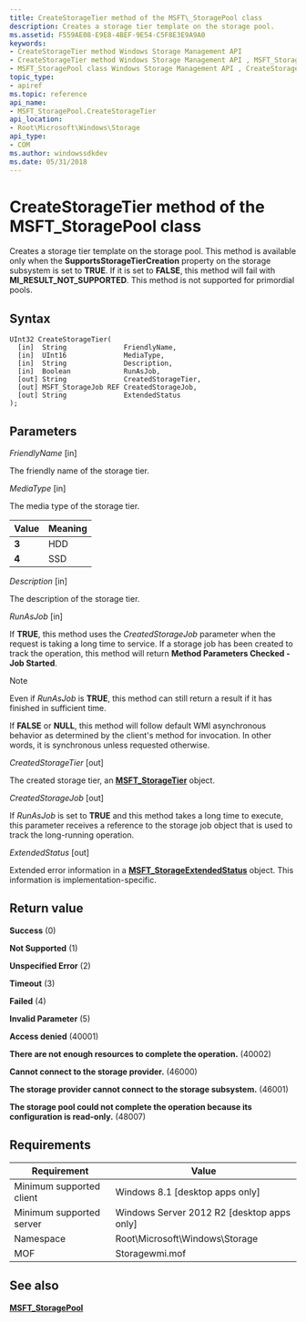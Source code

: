 ```yaml
---
title: CreateStorageTier method of the MSFT\_StoragePool class
description: Creates a storage tier template on the storage pool.
ms.assetid: F559AE08-E9E8-4BEF-9E54-C5F8E3E9A9A0
keywords:
- CreateStorageTier method Windows Storage Management API
- CreateStorageTier method Windows Storage Management API , MSFT_StoragePool class
- MSFT_StoragePool class Windows Storage Management API , CreateStorageTier method
topic_type:
- apiref
ms.topic: reference
api_name:
- MSFT_StoragePool.CreateStorageTier
api_location:
- Root\Microsoft\Windows\Storage
api_type:
- COM
ms.author: windowssdkdev
ms.date: 05/31/2018
---
```


# CreateStorageTier method of the MSFT\_StoragePool class

Creates a storage tier template on the storage pool. This method is available only when the **SupportsStorageTierCreation** property on the storage subsystem is set to **TRUE**. If it is set to **FALSE**, this method will fail with **MI\_RESULT\_NOT\_SUPPORTED**. This method is not supported for primordial pools.

## Syntax


```mof
UInt32 CreateStorageTier(
  [in]  String              FriendlyName,
  [in]  UInt16              MediaType,
  [in]  String              Description,
  [in]  Boolean             RunAsJob,
  [out] String              CreatedStorageTier,
  [out] MSFT_StorageJob REF CreatedStorageJob,
  [out] String              ExtendedStatus
);
```



## Parameters

 

*FriendlyName* \[in\]
 

The friendly name of the storage tier.

 

*MediaType* \[in\]
 

The media type of the storage tier.



| Value                                                                                                | Meaning        |
|------------------------------------------------------------------------------------------------------|----------------|
|  **3**  | HDD |
|  **4**  | SSD |



 

 

*Description* \[in\]
 

The description of the storage tier.

 

*RunAsJob* \[in\]
 

If **TRUE**, this method uses the *CreatedStorageJob* parameter when the request is taking a long time to service. If a storage job has been created to track the operation, this method will return **Method Parameters Checked - Job Started**.

> [!Note]  
> Even if *RunAsJob* is **TRUE**, this method can still return a result if it has finished in sufficient time.

 

If **FALSE** or **NULL**, this method will follow default WMI asynchronous behavior as determined by the client's method for invocation. In other words, it is synchronous unless requested otherwise.

 

*CreatedStorageTier* \[out\]
 

The created storage tier, an [**MSFT\_StorageTier**](msft-storagetier.md) object.

 

*CreatedStorageJob* \[out\]
 

If *RunAsJob* is set to **TRUE** and this method takes a long time to execute, this parameter receives a reference to the storage job object that is used to track the long-running operation.

 

*ExtendedStatus* \[out\]
 

Extended error information in a [**MSFT\_StorageExtendedStatus**](msft-storageextendedstatus.md) object. This information is implementation-specific.

 

## Return value

 

**Success** (0)
 

**Not Supported** (1)
 

**Unspecified Error** (2)
 

**Timeout** (3)
 

**Failed** (4)
 

**Invalid Parameter** (5)
 

**Access denied** (40001)
 

**There are not enough resources to complete the operation.** (40002)
 

**Cannot connect to the storage provider.** (46000)
 

**The storage provider cannot connect to the storage subsystem.** (46001)
 

**The storage pool could not complete the operation because its configuration is read-only.** (48007)
 

## Requirements



| Requirement | Value |
|-------------------------------------|-------------------------------------------------------------------------------------------|
| Minimum supported client | Windows 8.1 \[desktop apps only\]                                              |
| Minimum supported server | Windows Server 2012 R2 \[desktop apps only\]                                   |
| Namespace                | Root\\Microsoft\\Windows\\Storage                                              |
| MOF                      |  Storagewmi.mof  |



## See also

 

[**MSFT\_StoragePool**](msft-storagepool.md)
 

 

 





